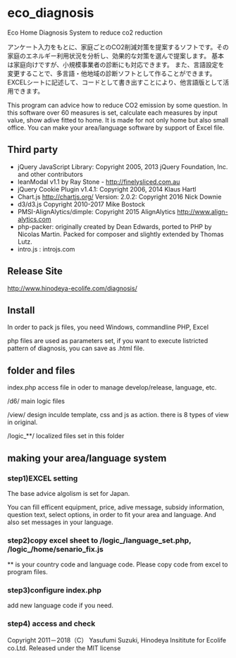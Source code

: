 # eco_diagnosis
Eco Home Diagnosis System to reduce co2 reduction

アンケート入力をもとに、家庭ごとのCO2削減対策を提案するソフトです。その家庭のエネルギー利用状況を分析し、効果的な対策を選んで提案します。
基本は家庭向けですが、小規模事業者の診断にも対応できます。
また、言語設定を変更することで、多言語・他地域の診断ソフトとして作ることができます。EXCELシートに記述して、コードとして書き出すことにより、他言語版として活用できます。

This program can advice how to reduce CO2 emission by some question. In this software over 60 measures is set, calculate each measures by input value, show adive fitted to home. It is made for not only home but also small office.
You can make your area/language software by support of Excel file.

## Third party
* jQuery JavaScript Library: Copyright 2005, 2013 jQuery Foundation, Inc. and other contributors
* leanModal v1.1 by Ray Stone - http://finelysliced.com.au
* jQuery Cookie Plugin v1.4.1: Copyright 2006, 2014 Klaus Hartl
* Chart.js http://chartjs.org/ Version: 2.0.2: Copyright 2016 Nick Downie
* d3/d3.js Copyright 2010-2017 Mike Bostock
* PMSI-AlignAlytics/dimple: Copyright 2015 AlignAlytics http://www.align-alytics.com
* php-packer: originally created by Dean Edwards, ported to PHP by Nicolas Martin. Packed for composer and slightly extended by Thomas Lutz.
* intro.js : introjs.com
 
## Release Site
http://www.hinodeya-ecolife.com/diagnosis/

## Install
In order to pack js files, you need Windows, commandline PHP, Excel

php files are used as parameters set, if you want to execute listricted pattern of diagnosis, you can save as .html file.

## folder and files

index.php   access file in oder to manage develop/release, language, etc.

/d6/      main logic files

/view/    design inculde template, css and js as action. there is 8 types of view in original.

/logic_**/  localized files set in this folder


## making your area/language system 
### step1)EXCEL setting
The base advice algolism is set for Japan. 

You can fill efficent equipment, price, adive message, subsidy information, question text, select options, in order to fit your area and language. And also set messages in your language.

### step2)copy excel sheet to /logic_**/language_set.php, /logic_**/home/senario_fix.js

 ** is your country code and language code. Please copy code from excel to program files.

### step3)configure index.php

 add new language code if you need. 

### step4) access and check

Copyright 2011－2018（C） Yasufumi Suzuki, Hinodeya Insititute for Ecolife co.Ltd.
Released under the MIT license




